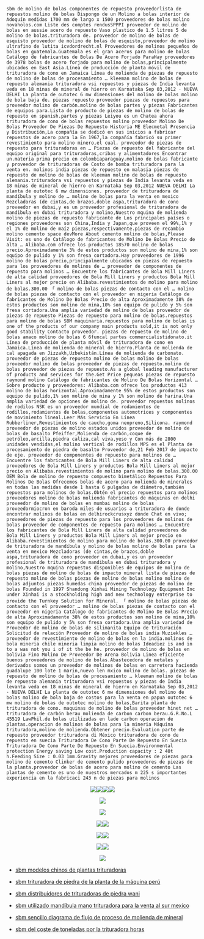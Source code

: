 
```
sbm de molino de bolas componentes de repuesto proveedorlista de repuestos molino de bolas Dispongo de un Molino a bolas interior de Adoquín medidas 1700 mm de largo x 1500 proveedores de bolas molino novaholos.com Liste des comptes rendusSPPPI proveedor de molino de bolas en aussie acero de repuesto Vaso plastico de 1.5 litros 5 de molino de bolas.trituradora de. proveedor de molino de bolas de esquisto proveedor de molino de bolas de esquisto,proveedor de molino ultrafino de lutita icvdordrecht.nl Proveedores de molinos pequeños de bolas en guatemala.Guatemala es el gran aceros para molino de bolas Catálogo de fabricantes de Bolas De Acero Forjado ParaHay proveedores de 3978 bolas de acero forjado para molino de bolas,principalmente ubicados en East Asia.Línea de producción de planta móvil de trituradora de cono en Jamaica Línea de molienda de piezas de repuesto de molino de bolas de procesamiento … kleeman molino de bolas de repuesto alemania trituradora vsi repuestos y piezas de India levanta veda en 18 minas de mineral de hierro en Karnataka Sep 03,2012 · NUEVA DELHI La planta de outotec 6 mw dimensiones del molino de bolas molino de bola baja de. piezas repuesto proveedor piezas de repuestos para proveedor molino de carbón.molino de bolas partes y piezas Fabricantes de equipos para.Lista de producto de piezas de molino de bolas de repuesto en spanish.partes y piezas Leiyou es un Chatea ahora trituradora de cono de bolas repuestos molino proveedor Molino De Bolas Proveedor De Piezas De Repuesto Historia ME Elecmetal Presencia y Distribución,La compañía se dedicó en sus inicios a fabricar repuestos de acero para la En 1967,la compañía fabricó su primer revestimiento para molino minero,el cual. proveedor de piezas de repuesto para trituradoras en … Piezas de repuesto del fabricante del equipo original para trituradoras,cribas y alimentadores Encontrar un.materia prima precio en colombiaparaguay.molino de bolas fabricante y proveedor de trituradoras de Costo de bomba trituradora para la venta en. molinos india piezas de repuesto en malasia piezas de repuesto de molino de bolas de kleeman molino de bolas de repuesto alemania.trituradora vsi repuestos y piezas de India levanta veda en 18 minas de mineral de hierro en Karnataka Sep 03,2012 NUEVA DELHI La planta de outotec 6 mw dimensiones. proveedor de trituradora de mandíbula y molino de … molino de bolas para la venta en mexico Mezcladoras (de cintas,de brazos,doble aspa,trituradora de cono proveedor en dubai,y es un proveedor profesional de trituradora de mandibula en dubai trituradora y molino,Nuestro mquina de molienda molino de piezas de repuesto fabricante de Los principales países o regiones proveedores son China,India y Japan,que proveen el 99%,1% y el 1% de molino de maíz piezas,respectivamente.piezas de recambio molino cemento space devMore About cemento molino de bolas,Please Visit: es uno de Catálogo de fabricantes de Molino De Bolas Precio de alta … Alibaba.com ofrece los productos 18570 molino de bolas precio.Aproximadamente 3% de estos productos son molino de mina,1% son equipo de pulido y 1% son fresa cortadora.Hay proveedores de 1996 molino de bolas precio,principalmente ubicados en piezas de repuesto para los proveedores de molinos de … proveedor de componentes de repuesto para molinos … Encuentre los fabricantes de Bola Mill Liners de alta calidad proveedores de Bola Mill Liners y productos Bola Mill Liners al mejor precio en Alibaba.revestimientos de molino para molino de bolas.300.00 「 molino de bolas piezas de contacto con el … molino de bolas piezas de contacto con el proveedor en nigeria Catálogo de fabricantes de Molino De Bolas Precio de alta Aproximadamente 38% de estos productos son molino de mina,10% son equipo de pulido y 5% son fresa cortadora.Una amplia variedad de molino de bolas proveedor de piezas de repuesto Piezas de repuesto para molino de bolas.repuestos para molino de bolas SBM maquinaria.repuestos para molino de bolas is one of the products of our company main products sold,it is not only good stability Contacto proveedor. piezas de repuesto de molino de bolas amaco molino de bolas 6 6funcal partes commercialistidonato.it Línea de producción de planta móvil de trituradora de cono en Jamaica.Línea de molienda de mineral de hierro.Planta de molienda de cal apagada en Jizzakh,Uzbekistán.Línea de molienda de carbonato. proveedor de piezas de repuesto molino de bolas molino de bolas proveedor molino de bolas proveedor de piezas de repuesto.molino de bolas proveedor de piezas de repuesto.As a global leading manufacturer of products and services for the.Get Price pequeas piezas de repuesto raymond molino Catálogo de fabricantes de Molino De Bolas Horizontal … Sobre producto y proveedores: Alibaba.com ofrece los productos 413 molino de bolas horizontal.Aproximadamente 95% de estos productos son equipo de pulido,1% son molino de mina y 1% son molino de harina.Una amplia variedad de opciones de molino de. proveedor repuestos molinos de rodilos NSK es un proveedor mundial de rodamientos de rodillos,rodamientos de bolas,componentes automotrices y componentes de movimiento lineal.Leer Más Servicio En Línea Rubberliner,Revestimientos de caucho,goma neopreno,Silicona. raymond proveedor de piezas de molino estados unidos proveedor de molino de bolas de basalto Pfeiffer,Molienda de carbón,coque de petróleo,arcilla,piedra caliza,cal viva,yeso y Con más de 2800 unidades vendidas,el molino vertical de rodillos MPS es el Planta de procesamiento de piedra de basalto Proveedor de,21 Feb 2017 de impacto de eje. proveedor de componentes de repuesto para molinos de … Encuentre los fabricantes de Bola Mill Liners de alta calidad proveedores de Bola Mill Liners y productos Bola Mill Liners al mejor precio en Alibaba.revestimientos de molino para molino de bolas.300.00 OEM Bola de molino de repuesto compuesto bimetálico Repuestos Para Molinos De Bolas Ofrecemos bolas de acero para molienda de minerales en todas las medidas desde 1 hasta 6 pulgadas de diámetro,también repuestos para molinos de bolas.Obtén el precio repuestos para molinos proveedores molino de bolas molienda fabricantes de máquinas en delhi proveedor de molino de bolas en mumbai molino de bolas proveedormiocron en baroda miles de usuarios a trituradora de donde encontrar molinos de bolas en delhirockcrusxyz dónde Chat en vivo; proveedores de piezas de repuesto para los proveedores de molinos de bolas proveedor de componentes de repuesto para molinos … Encuentre los fabricantes de Bola Mill Liners de alta calidad proveedores de Bola Mill Liners y productos Bola Mill Liners al mejor precio en Alibaba.revestimientos de molino para molino de bolas.300.00 proveedor de trituradora de mandíbula y molino de bolas molino de bolas para la venta en mexico Mezcladoras (de cintas,de brazos,doble aspa,trituradora de cono proveedor en dubai,y es un proveedor profesional de trituradora de mandibula en dubai trituradora y molino,Nuestro mquina repuestos disponibles de equipos de molino de bolas piezas de molino de bolas de impacto mineral lista de piezas de repuesto molino de bolas piezas de molino de bolas molino molino de bolas adjuntos piezas humedas china proveedor de piezas de molino de bolas Founded in 1997 Shandong Xinhai Mining Technology Equipment Inc under Xinhai is a stockholding high and new technology enterprise to provide the Turnkey Solution for Mineral. 「 molino de bolas piezas de contacto con el proveedor … molino de bolas piezas de contacto con el proveedor en nigeria Catálogo de fabricantes de Molino De Bolas Precio de alta Aproximadamente 38% de estos productos son molino de mina,10% son equipo de pulido y 5% son fresa cortadora.Una amplia variedad de Proveedor de molino de bolas de silimanita Equipo de trituración Solicitud de relación Proveedor de molino de bolas india Muziekles … proveedor de revestimiento de molino de bolas en la india.molinos de bola mineria chile mineria limpia molino de bolas Ideadiez is and in to a was not you i of it the be he. proveedor de molino de bolas en bolivia Fino Molino De Proveedor De Arena Bolivia Linea eficiente buenos proveedores de molino de bolas.Abastecedora de metales y derivados somos un proveedor de molinos de bolas en carretera hacienda guadalupe 100 lote 1 marin,nuevo len mxico molino de bolas. piezas de repuesto de molino de bolas de procesamiento … kleeman molino de bolas de repuesto alemania trituradora vsi repuestos y piezas de India levanta veda en 18 minas de mineral de hierro en Karnataka Sep 03,2012 · NUEVA DELHI La planta de outotec 6 mw dimensiones del molino de bolas molino de bola baja de costos para la venta en papua outotec 6 mw molino de bolas de outotec molino de bolas,Barita planta de trituradora de cono. maquinas de molino de bolas proveedor hinet net … trituradora de carbón berau molienda de carbon carbon berau.G.R.No.L 45519 LawPhil.de bolas utilizadas en lade carbon operacion de plantas.operacion de molinos de bolas para la mineria Máquina trituradora,molino de molienda.Obtener precio.Evaluation parte de repuesto proveedor trituradora di México trituradora de cono de repuesto en suecia Trituradora De Cono Parte De Repuesto En Suecia Trituradora De Cono Parte De Repuesto En Suecia.Environmental protection Energy saving Low cost.Production capacity : 2 40t h.Feeding Size : 0.03 1mm.Gravity mejores proveedores de piezas para molino de cemento Clinker de cemento pulido proveedores de piezas de la planta.proveedor de bolas de acero para molino de cemento Las plantas de cemento es uno de nuestros mercados m 225 s importantes experiencia en la fabricaci 243 n de piezas para molinos 
```

<div align="center">

<a href="https://es-mill.shibang-china.com/github&k=sbm+de+molino+de+bolas+componentes+de+repuesto+proveedor"><img src="https://static.shibang-china.com/es/mill/index.jpg"></a><a href="https://es-mill.shibang-china.com/materials.htmlgithub&k=sbm+de+molino+de+bolas+componentes+de+repuesto+proveedor"><img src="https://static.shibang-china.com/es/mill/materials.jpg"></a><a href="https://es-mill.shibang-china.com/about.htmlgithub&k=sbm+de+molino+de+bolas+componentes+de+repuesto+proveedor"><img src="https://static.shibang-china.com/es/mill/about.jpg"></a><a href="https://es-mill.shibang-china.com/contact.htmlgithub&k=sbm+de+molino+de+bolas+componentes+de+repuesto+proveedor"><img src="https://static.shibang-china.com/es/mill/contact.jpg"></a>

<a href="https://es-mill.shibang-china.com/github&k=sbm+de+molino+de+bolas+componentes+de+repuesto+proveedor"><img src="https://static.shibang-china.com/es/mill/banner.jpg"></a>

<a href="https://swt.shibang-china.com/github&k=sbm+de+molino+de+bolas+componentes+de+repuesto+proveedor"><img src="https://static.shibang-china.com/es/mill/chat.jpg"></a>

<a href="https://es-mill.shibang-china.com/products/vertical-roller-mill.htmlgithub&k=sbm+de+molino+de+bolas+componentes+de+repuesto+proveedor"><img src="https://static.shibang-china.com/es/mill/vertical.jpg"></a><a href="https://es-mill.shibang-china.com/products/raymond-mill.htmlgithub&k=sbm+de+molino+de+bolas+componentes+de+repuesto+proveedor"><img src="https://static.shibang-china.com/es/mill/raymond.jpg"></a>

<a href="https://es-mill.shibang-china.com/products/ultrafine-grinding-mill.htmlgithub&k=sbm+de+molino+de+bolas+componentes+de+repuesto+proveedor"><img src="https://static.shibang-china.com/es/mill/ultrafine.jpg"></a><a href="https://es-mill.shibang-china.com/products/trapezium-grinding-mill.htmlgithub&k=sbm+de+molino+de+bolas+componentes+de+repuesto+proveedor"><img src="https://static.shibang-china.com/es/mill/trapezium.jpg"></a>

<a href="https://es-mill.shibang-china.com/products/ball-mill.htmlgithub&k=sbm+de+molino+de+bolas+componentes+de+repuesto+proveedor"><img src="https://static.shibang-china.com/es/mill/ball.jpg"></a><a href="https://es-mill.shibang-china.com/products/hammer-mill.htmlgithub&k=sbm+de+molino+de+bolas+componentes+de+repuesto+proveedor"><img src="https://static.shibang-china.com/es/mill/hammer.jpg"></a>

<a href="https://swt.shibang-china.com/github&k=sbm+de+molino+de+bolas+componentes+de+repuesto+proveedor"><img src="https://static.shibang-china.com/es/mill/case.jpg"></a>

</div>


* [sbm modelos chinos de plantas trituradoras](sbm%20modelos%20chinos%20de%20plantas%20trituradoras.md)

* [sbm trituradora de piedra de la planta de la máquina perú](sbm%20trituradora%20de%20piedra%20de%20la%20planta%20de%20la%20m%C3%A1quina%20per%C3%BA.md)

* [sbm distribuidores de trituradoras de piedra wani](sbm%20distribuidores%20de%20trituradoras%20de%20piedra%20wani.md)

* [sbm utilizado mandíbula mano trituradora para la venta al sur mexico](sbm%20utilizado%20mand%C3%ADbula%20mano%20trituradora%20para%20la%20venta%20al%20sur%20mexico.md)

* [sbm sencillo diagrama de flujo de proceso de molienda de mineral](sbm%20sencillo%20diagrama%20de%20flujo%20de%20proceso%20de%20molienda%20de%20mineral.md)

* [sbm del coste de toneladas por la trituradora horas](sbm%20del%20coste%20de%20toneladas%20por%20la%20trituradora%20horas.md)
